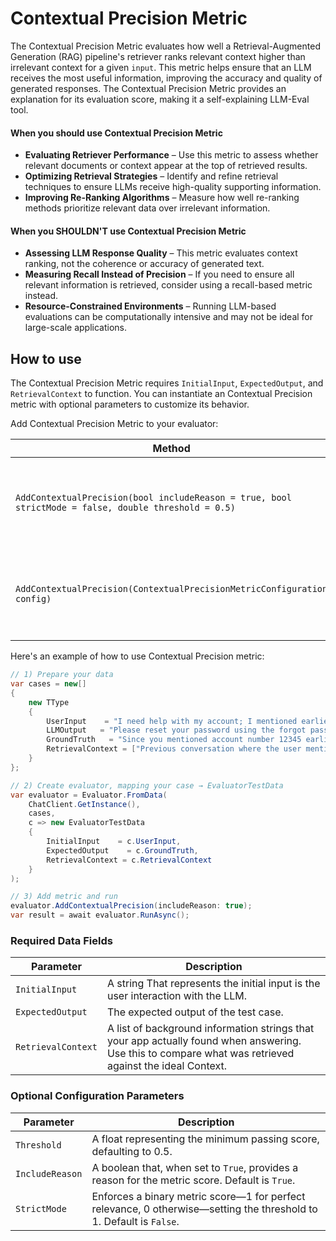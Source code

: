 # Contextual Precision Metric

The Contextual Precision Metric evaluates how well a Retrieval-Augmented Generation (RAG) pipeline's retriever ranks relevant context higher than irrelevant context for a given `input`. This metric helps ensure that an LLM receives the most useful information, improving the accuracy and quality of generated responses. The Contextual Precision Metric provides an explanation for its evaluation score, making it a self-explaining LLM-Eval tool.

#### When you should use Contextual Precision Metric

- **Evaluating Retriever Performance** – Use this metric to assess whether relevant documents or context appear at the top of retrieved results.
- **Optimizing Retrieval Strategies** – Identify and refine retrieval techniques to ensure LLMs receive high-quality supporting information.
- **Improving Re-Ranking Algorithms** – Measure how well re-ranking methods prioritize relevant data over irrelevant information.

#### When you SHOULDN'T use Contextual Precision Metric

- **Assessing LLM Response Quality** – This metric evaluates context ranking, not the coherence or accuracy of generated text.
- **Measuring Recall Instead of Precision** – If you need to ensure all relevant information is retrieved, consider using a recall-based metric instead.
- **Resource-Constrained Environments** – Running LLM-based evaluations can be computationally intensive and may not be ideal for large-scale applications.

## How to use

The Contextual Precision Metric requires `InitialInput`, `ExpectedOutput`, and `RetrievalContext` to function. You can instantiate an Contextual Precision metric with optional parameters to customize its behavior.

Add Contextual Precision Metric to your evaluator:

| Method                                                                                               | Description                                                           |
| ---------------------------------------------------------------------------------------------------- | --------------------------------------------------------------------- |
| `AddContextualPrecision(bool includeReason = true, bool strictMode = false, double threshold = 0.5)` | Creates the Contextual Precision metric and adds it to the evaluator. |
| `AddContextualPrecision(ContextualPrecisionMetricConfiguration config)`                              | Creates the Contextual Precision metric and adds it to the evaluator. |

Here's an example of how to use Contextual Precision metric:

```csharp
// 1) Prepare your data
var cases = new[]
{
    new TType
    {
        UserInput    = "I need help with my account; I mentioned earlier that my account number is 12345, but I cannot log in.",
        LLMOutput   = "Please reset your password using the forgot password link.",
        GroundTruth   = "Since you mentioned account number 12345 earlier and stated you're having trouble logging in, please try resetting your password using the 'Forgot Password' link. If the issue persists, let me escalate your ticket for further assistance.",
        RetrievalContext = ["Previous conversation where the user mentioned account number 12345 and issues with logging in."]
    }
};

// 2) Create evaluator, mapping your case → EvaluatorTestData
var evaluator = Evaluator.FromData(
    ChatClient.GetInstance(),
    cases,
    c => new EvaluatorTestData
    {
        InitialInput    = c.UserInput,
        ExpectedOutput    = c.GroundTruth,
        RetrievalContext = c.RetrievalContext
    }
);

// 3) Add metric and run
evaluator.AddContextualPrecision(includeReason: true);
var result = await evaluator.RunAsync();
```

### Required Data Fields

| Parameter          | Description                                                                                                                                             |
| ------------------ | ------------------------------------------------------------------------------------------------------------------------------------------------------- |
| `InitialInput`     | A string That represents the initial input is the user interaction with the LLM.                                                                        |
| `ExpectedOutput`   | The expected output of the test case.                                                                                                                   |
| `RetrievalContext` | A list of background information strings that your app actually found when answering. Use this to compare what was retrieved against the ideal Context. |

### Optional Configuration Parameters

| Parameter       | Description                                                                                                         |
| --------------- | ------------------------------------------------------------------------------------------------------------------- |
| `Threshold`     | A float representing the minimum passing score, defaulting to 0.5.                                                  |
| `IncludeReason` | A boolean that, when set to `True`, provides a reason for the metric score. Default is `True`.                      |
| `StrictMode`    | Enforces a binary metric score—1 for perfect relevance, 0 otherwise—setting the threshold to 1. Default is `False`. |
